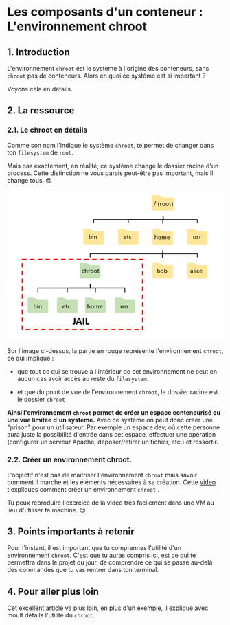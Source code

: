 # Les composants d'un conteneur : L'environnement chroot

## 1. Introduction
L'environnement `chroot` est le système à l'origine des conteneurs, sans `chroot` pas de conteneurs.
Alors en quoi ce système est si important ?

Voyons cela en détails.

## 2. La ressource
### 2.1. Le chroot en détails
Comme son nom l'indique le système `chroot`, te permet de changer dans ton `filesystem` de `root`.

Mais pas exactement, en réalité, ce système change le dossier racine d'un process.
Cette distinction ne vous parais peut-être pas important, mais il change tous. 😍

![Chroot jail](../../assets/images/chroot-jail.png)

Sur l'image ci-dessus, la partie en rouge représente l'environnement `chroot`, 
ce qui implique :

- que tout ce qui se trouve à l'intérieur de cet environnement ne peut en aucun 
  cas avoir accès au reste du `filesystem`.


- et que du point de vue de l'environnement `chroot`, le dossier racine est le dossier `chroot`

**Ainsi l'environnement `chroot` permet de créer un espace conteneurisé ou une vue limitée d'un système.**
Avec ce système on peut donc créer une "prison" pour un utilisateur. 
Par exemple un espace dev, où cette personne aura juste la possibilité d'entrée dans cet espace, effectuer une opération (configurer un serveur Apache, déposer/retirer un fichier, etc.) et ressortir. 

### 2.2. Créer un environnement chroot.
L'objectif n'est pas de maîtriser l'environnement `chroot` mais savoir comment il marche et les éléments nécessaires à sa création.
Cette [video](https://www.youtube.com/watch?v=2wSJREC7RV8) t'expliques comment créer un environnement `chroot` .

Tu peux reproduire l'exercice de la video très facilement dans une VM au lieu d'utiliser ta machine. 😉

## 3. Points importants à retenir
Pour l'instant, il est important que tu comprennes l'utilité d'un environnement `chroot`.
C'est que tu auras compris ici, est ce qui te permettra dans le projet du jour, 
de comprendre ce qui se passe au-delà des commandes que tu vas rentrer dans ton terminal.

## 4. Pour aller plus loin
Cet excellent [article](https://www.howtogeek.com/441534/how-to-use-the-chroot-command-on-linux/) 
va plus loin, en plus d'un exemple, il explique avec moult détails l'utilité du `chroot`.
